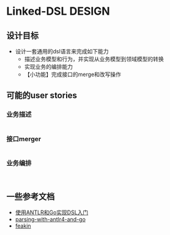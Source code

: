 # Linked-DSL DESIGN

## 设计目标

* 设计一套通用的dsl语言来完成如下能力
  * 描述业务模型和行为，并实现从业务模型到领域模型的转换
  * 实现业务的编排能力
  * 【小功能】完成接口的merge和改写操作

## 可能的user stories

### 业务描述

```text

```


### 接口merger

```text

```

### 业务编排

```text


```

## 一些参考文档

* [使用ANTLR和Go实现DSL入门](https://tonybai.com/2022/05/10/introduction-of-implement-dsl-using-antlr-and-go/)
* [parsing-with-antlr4-and-go](https://blog.gopheracademy.com/advent-2017/parsing-with-antlr4-and-go/)
* [feakin](https://book.feakin.com/)